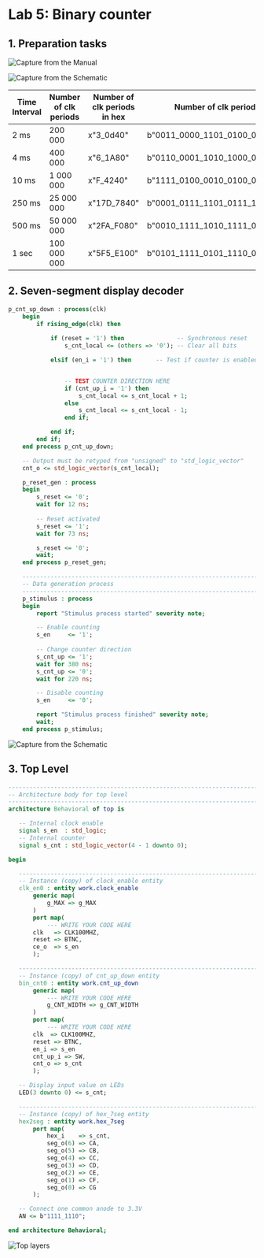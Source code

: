 # Lab 5: Binary counter

## 1.  Preparation tasks


![Capture from the Manual](https://github.com/FranciscaCampos/Digital-electronics-1/blob/main/Labs/05-counter/PushManu.PNG)

![Capture from the Schematic](https://github.com/FranciscaCampos/Digital-electronics-1/blob/main/Labs/05-counter/PushSc.PNG)


Time Interval | Number of clk periods | Number of clk periods in hex |       Number of clk periods in binary     |
--------------|-----------------------|------------------------------|-------------------------------------------|
     2 ms     |        200 000        |           x"3_0d40"          |        b"0011_0000_1101_0100_0000"        |
     4 ms     |        400 000        |           x"6_1A80"          |        b"0110_0001_1010_1000_0000"        |
    10 ms     |      1 000 000        |           x"F_4240"          |        b"1111_0100_0010_0100_0000"        |
   250 ms     |     25 000 000        |         x"17D_7840"          |   b"0001_0111_1101_0111_1000_0100_0000"   |
   500 ms     |     50 000 000        |         x"2FA_F080"          |   b"0010_1111_1010_1111_0000_1000_0000"   |
    1 sec     |    100 000 000        |         x"5F5_E100"          |   b"0101_1111_0101_1110_0001_0000_0000"   |

 ## 2.  Seven-segment display decoder

```vhdl
p_cnt_up_down : process(clk)
    begin
        if rising_edge(clk) then
        
            if (reset = '1') then               -- Synchronous reset
                s_cnt_local <= (others => '0'); -- Clear all bits

            elsif (en_i = '1') then       -- Test if counter is enabled


                -- TEST COUNTER DIRECTION HERE
                if (cnt_up_i = '1') then
                    s_cnt_local <= s_cnt_local + 1;
                else
                    s_cnt_local <= s_cnt_local - 1;
                end if;

            end if;
        end if;
    end process p_cnt_up_down;

    -- Output must be retyped from "unsigned" to "std_logic_vector"
    cnt_o <= std_logic_vector(s_cnt_local);
```

```vhdl
    p_reset_gen : process
    begin
        s_reset <= '0';
        wait for 12 ns;
        
        -- Reset activated
        s_reset <= '1';
        wait for 73 ns;

        s_reset <= '0';
        wait;
    end process p_reset_gen;

    --------------------------------------------------------------------
    -- Data generation process
    --------------------------------------------------------------------
    p_stimulus : process
    begin
        report "Stimulus process started" severity note;

        -- Enable counting
        s_en     <= '1';
        
        -- Change counter direction
        s_cnt_up <= '1';
        wait for 380 ns;
        s_cnt_up <= '0';
        wait for 220 ns;

        -- Disable counting
        s_en     <= '0';

        report "Stimulus process finished" severity note;
        wait;
    end process p_stimulus;
```


![Capture from the Schematic](https://github.com/FranciscaCampos/Digital-electronics-1/blob/main/Labs/05-counter/Wave1.PNG)

 ## 3.  Top Level
 
 
 ```vhdl
 ------------------------------------------------------------------------
-- Architecture body for top level
------------------------------------------------------------------------
architecture Behavioral of top is

    -- Internal clock enable
    signal s_en  : std_logic;
    -- Internal counter
    signal s_cnt : std_logic_vector(4 - 1 downto 0);

begin

    --------------------------------------------------------------------
    -- Instance (copy) of clock_enable entity
    clk_en0 : entity work.clock_enable
        generic map(
            g_MAX => g_MAX
        )
        port map(
            --- WRITE YOUR CODE HERE
		clk   => CLK100MHZ,
        reset => BTNC,
        ce_o  => s_en  
        );

    --------------------------------------------------------------------
    -- Instance (copy) of cnt_up_down entity
    bin_cnt0 : entity work.cnt_up_down
        generic map(
            --- WRITE YOUR CODE HERE
			g_CNT_WIDTH => g_CNT_WIDTH
        )
        port map(
            --- WRITE YOUR CODE HERE
	    clk  => CLK100MHZ,   
        reset => BTNC,    
        en_i => s_en    
        cnt_up_i => SW, 
        cnt_o => s_cnt   
        );

    -- Display input value on LEDs
    LED(3 downto 0) <= s_cnt;

    --------------------------------------------------------------------
    -- Instance (copy) of hex_7seg entity
    hex2seg : entity work.hex_7seg
        port map(
            hex_i    => s_cnt,
            seg_o(6) => CA,
            seg_o(5) => CB,
            seg_o(4) => CC,
            seg_o(3) => CD,
            seg_o(2) => CE,
            seg_o(1) => CF,
            seg_o(0) => CG
        );

    -- Connect one common anode to 3.3V
    AN <= b"1111_1110";

end architecture Behavioral;
```

![Top layers](https://github.com/FranciscaCampos/Digital-electronics-1/blob/main/Labs/05-counter/IMG_20210316_231156.jpg)
